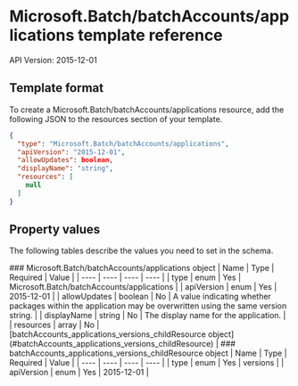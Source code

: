 # Microsoft.Batch/batchAccounts/applications template reference
API Version: 2015-12-01
## Template format

To create a Microsoft.Batch/batchAccounts/applications resource, add the following JSON to the resources section of your template.

```json
{
  "type": "Microsoft.Batch/batchAccounts/applications",
  "apiVersion": "2015-12-01",
  "allowUpdates": boolean,
  "displayName": "string",
  "resources": [
    null
  ]
}
```
## Property values

The following tables describe the values you need to set in the schema.

<a id="Microsoft.Batch/batchAccounts/applications" />
### Microsoft.Batch/batchAccounts/applications object
|  Name | Type | Required | Value |
|  ---- | ---- | ---- | ---- |
|  type | enum | Yes | Microsoft.Batch/batchAccounts/applications |
|  apiVersion | enum | Yes | 2015-12-01 |
|  allowUpdates | boolean | No | A value indicating whether packages within the application may be overwritten using the same version string. |
|  displayName | string | No | The display name for the application. |
|  resources | array | No | [batchAccounts_applications_versions_childResource object](#batchAccounts_applications_versions_childResource) |


<a id="batchAccounts_applications_versions_childResource" />
### batchAccounts_applications_versions_childResource object
|  Name | Type | Required | Value |
|  ---- | ---- | ---- | ---- |
|  type | enum | Yes | versions |
|  apiVersion | enum | Yes | 2015-12-01 |

